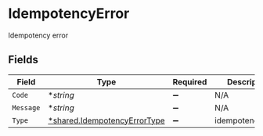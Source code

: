 # IdempotencyError

Idempotency error


## Fields

| Field                                                                       | Type                                                                        | Required                                                                    | Description                                                                 |
| --------------------------------------------------------------------------- | --------------------------------------------------------------------------- | --------------------------------------------------------------------------- | --------------------------------------------------------------------------- |
| `Code`                                                                      | **string*                                                                   | :heavy_minus_sign:                                                          | N/A                                                                         |
| `Message`                                                                   | **string*                                                                   | :heavy_minus_sign:                                                          | N/A                                                                         |
| `Type`                                                                      | [*shared.IdempotencyErrorType](../../models/shared/idempotencyerrortype.md) | :heavy_minus_sign:                                                          | idempotency_error                                                           |